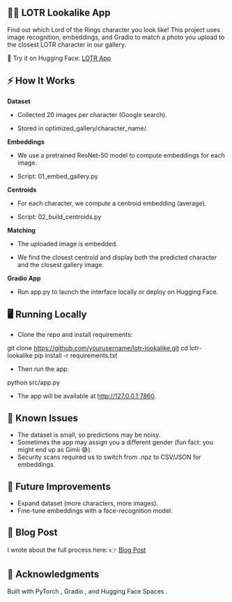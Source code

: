 
## 🧙‍♀️ LOTR Lookalike App

Find out which Lord of the Rings character you look like!
This project uses image recognition, embeddings, and Gradio to match a photo you upload to the closest LOTR character in our gallery.

🚀 Try it on Hugging Face: [LOTR App](https://huggingface.co/spaces/Flazoukie/lotr-lookalike)

## ⚡ How It Works

**Dataset**

- Collected 20 images per character (Google search).

- Stored in optimized_gallery/character_name/.

**Embeddings**

- We use a pretrained ResNet-50 model to compute embeddings for each image.

- Script: 01_embed_gallery.py

**Centroids**

- For each character, we compute a centroid embedding (average).

- Script: 02_build_centroids.py

**Matching**

- The uploaded image is embedded.

- We find the closest centroid and display both the predicted character and the closest gallery image.

**Gradio App**

- Run app.py to launch the interface locally or deploy on Hugging Face.

## 🖥️ Running Locally

- Clone the repo and install requirements:

git clone https://github.com/yourusername/lotr-lookalike.git
cd lotr-lookalike
pip install -r requirements.txt

- Then run the app:

python src/app.py

- The app will be available at http://127.0.0.1:7860.

## 🚧 Known Issues

- The dataset is small, so predictions may be noisy.
- Sometimes the app may assign you a different gender (fun fact: you might end up as Gimli 😅).
- Security scans required us to switch from .npz to CSV/JSON for embeddings.

## 🔮 Future Improvements

- Expand dataset (more characters, more images).
- Fine-tune embeddings with a face-recognition model.

## 📖 Blog Post

I wrote about the full process here:
👉 [Blog Post](https://flazoukie.github.io/data-blog/posts/LOTR-lookalike.html)

## 🙌 Acknowledgments

Built with PyTorch
, Gradio
, and Hugging Face Spaces
.

